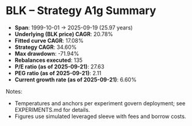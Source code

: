 # BLK – Strategy A1g Summary

- **Span**: 1999-10-01 → 2025-09-19 (25.97 years)
- **Underlying (BLK price) CAGR**: 20.78%
- **Fitted curve CAGR**: 17.08%
- **Strategy CAGR**: 34.60%
- **Max drawdown**: -71.94%
- **Rebalances executed**: 135
- **P/E ratio (as of 2025-09-21)**: 27.63
- **PEG ratio (as of 2025-09-21)**: 2.11
- **Current growth rate (as of 2025-09-21)**: 6.60%

Notes:

- Temperatures and anchors per experiment govern deployment; see EXPERIMENTS.md for details.
- Figures use simulated leveraged sleeve with fees and borrow costs.


